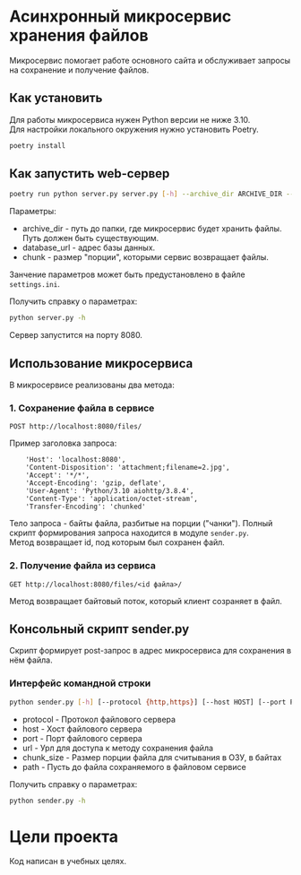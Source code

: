 # Асинхронный микросервис хранения файлов

Микросервис помогает работе основного сайта и обслуживает запросы на сохранение и получение файлов. 

## Как установить

Для работы микросервиса нужен Python версии не ниже 3.10.  
Для настройки локального окружения нужно установить Poetry.

```bash
poetry install
```

## Как запустить web-сервер

```bash
poetry run python server.py server.py [-h] --archive_dir ARCHIVE_DIR --database_url DATABASE_URL --chunk CHUNK
```
Параметры:
* archive_dir - путь до папки, где микросервис будет хранить файлы. Путь должен быть существующим.
* database_url - адрес базы данных.  
* chunk - размер "порции", которыми сервис возвращает файлы. 

Занчение параметров может быть предустановлено в файле `settings.ini`.

Получить справку о параметрах:  
```bash
python server.py -h
```

Сервер запустится на порту 8080.

## Использование микросервиса

В микросервисе реализованы два метода:
### 1. Сохранение файла в сервисе
```
POST http://localhost:8080/files/
```
Пример заголовка запроса:
```
    'Host': 'localhost:8080',
    'Content-Disposition': 'attachment;filename=2.jpg',
    'Accept': '*/*',
    'Accept-Encoding': 'gzip, deflate',
    'User-Agent': 'Python/3.10 aiohttp/3.8.4',
    'Content-Type': 'application/octet-stream',
    'Transfer-Encoding': 'chunked'
```
Тело запроса - байты файла, разбитые на порции ("чанки").
Полный скрипт формирования запроса находится в модуле `sender.py`.  
Метод возвращает id, под которым был сохранен файл.
### 2. Получение файла из сервиса
```
GET http://localhost:8080/files/<id файла>/
```
Метод возвращает байтовый поток, который клиент созраняет в файл.

## Консольный скрипт sender.py
Скрипт формирует post-запрос в адрес микросервиса для сохранения в нём файла.  
### Интерфейс командной строки
```bash
python sender.py [-h] [--protocol {http,https}] [--host HOST] [--port PORT] [--url URL] [--chunk_size CHUNK_SIZE] --path PATH
```
* protocol - Протокол файлового сервера
* host - Хост файлового сервера
* port - Порт файлового сервера
* url - Урл для доступа к методу сохранения файла
* chunk_size - Размер порции файла для считывания в ОЗУ, в байтах
* path - Пусть до файла сохраняемого в файловом сервисе

Получить справку о параметрах:  
```bash
python sender.py -h
```

# Цели проекта
Код написан в учебных целях.

